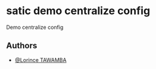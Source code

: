 
# satic demo centralize config

Demo centralize config


## Authors

- [@Lorince TAWAMBA](https://www.github.com/lorincet)

  